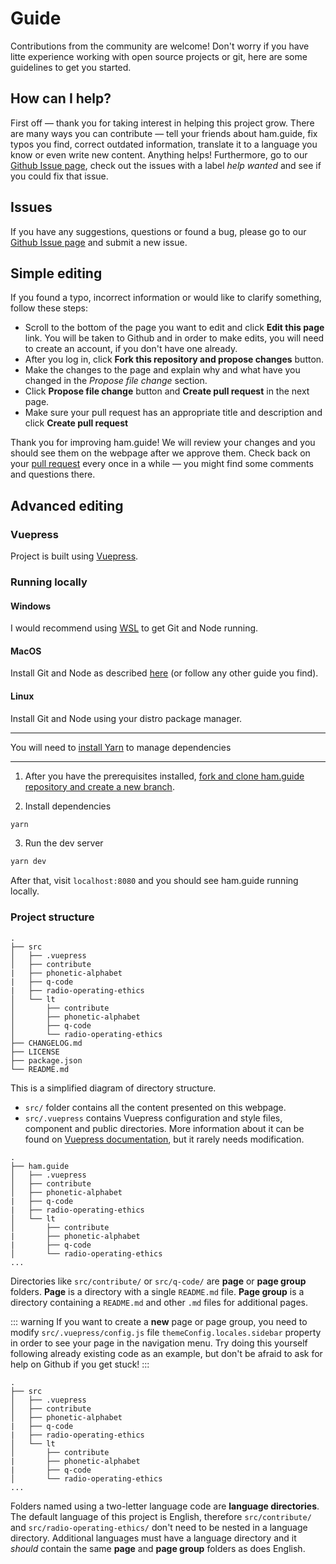 # Guide

Contributions from the community are welcome! Don't worry if you have litte experience working with open source projects or git, here are some guidelines to get you started.

## How can I help?

First off — thank you for taking interest in helping this project grow. There are many ways you can contribute — tell your friends about ham.guide, fix typos you find, correct outdated information, translate it to a language you know or even write new content. Anything helps! Furthermore, go to our [Github Issue page](https://github.com/domnantas/ham.guide/issues), check out the issues with a label _help wanted_ and see if you could fix that issue.

## Issues

If you have any suggestions, questions or found a bug, please go to our [Github Issue page](https://github.com/domnantas/ham.guide/issues) and submit a new issue.

## Simple editing

If you found a typo, incorrect information or would like to clarify something, follow these steps:

- Scroll to the bottom of the page you want to edit and click **Edit this page** link. You will be taken to Github and in order to make edits, you will need to create an account, if you don't have one already.
- After you log in, click **Fork this repository and propose changes** button.
- Make the changes to the page and explain why and what have you changed in the _Propose file change_ section.
- Click **Propose file change** button and **Create pull request** in the next page.
- Make sure your pull request has an appropriate title and description and click **Create pull request**

Thank you for improving ham.guide! We will review your changes and you should see them on the webpage after we approve them. Check back on your [pull request](https://github.com/domnantas/ham.guide/pulls) every once in a while — you might find some comments and questions there.

## Advanced editing

### Vuepress

Project is built using [Vuepress](https://vuepress.vuejs.org/).

### Running locally

#### Windows

I would recommend using [WSL](https://medium.com/@johnwoodruff91/epic-dev-environment-with-wsl-dc81e234ae61) to get Git and Node running.

#### MacOS

Install Git and Node as described [here](https://gist.github.com/nerdenough/d288f2e732637f55f9858070c6b8b15b) (or follow any other guide you find).

#### Linux

Install Git and Node using your distro package manager.

---

You will need to [install Yarn](https://yarnpkg.com/getting-started/install) to manage dependencies

---

1. After you have the prerequisites installed, [fork and clone ham.guide repository and create a new branch](https://gist.github.com/Chaser324/ce0505fbed06b947d962).

2. Install dependencies

```bash
yarn
```

3. Run the dev server

```bash
yarn dev
```

After that, visit `localhost:8080` and you should see ham.guide running locally.

### Project structure

```
.
├── src
│   ├── .vuepress
│   ├── contribute
|   ├── phonetic-alphabet
|   ├── q-code
|   ├── radio-operating-ethics
│   └── lt
│       ├── contribute
│       ├── phonetic-alphabet
│       ├── q-code
│       └── radio-operating-ethics
├── CHANGELOG.md
├── LICENSE
├── package.json
└── README.md
```

This is a simplified diagram of directory structure.

- `src/` folder contains all the content presented on this webpage.
- `src/.vuepress` contains Vuepress configuration and style files, component and public directories. More information about it can be found on [Vuepress documentation](https://vuepress.vuejs.org/), but it rarely needs modification.

```{4,5,6,7}
.
├── ham.guide
│   ├── .vuepress
│   ├── contribute
│   ├── phonetic-alphabet
|   ├── q-code
|   ├── radio-operating-ethics
│   └── lt
│       ├── contribute
|       ├── phonetic-alphabet
|       ├── q-code
│       └── radio-operating-ethics
...
```

Directories like `src/contribute/` or `src/q-code/` are **page** or **page group** folders. **Page** is a directory with a single `README.md` file. **Page group** is a directory containing a `README.md` and other `.md` files for additional pages.

::: warning
If you want to create a **new** page or page group, you need to modify `src/.vuepress/config.js` file `themeConfig.locales.sidebar` property in order to see your page in the navigation menu. Try doing this yourself following already existing code as an example, but don't be afraid to ask for help on Github if you get stuck!
:::

```{8,9,10,11,12}
.
├── src
│   ├── .vuepress
│   ├── contribute
│   ├── phonetic-alphabet
|   ├── q-code
|   ├── radio-operating-ethics
│   └── lt
│       ├── contribute
|       ├── phonetic-alphabet
|       ├── q-code
│       └── radio-operating-ethics
...
```

Folders named using a two-letter language code are **language directories**. The default language of this project is English, therefore `src/contribute/` and `src/radio-operating-ethics/` don't need to be nested in a language directory. Additional languages must have a language directory and it _should_ contain the same **page** and **page group** folders as does English.
